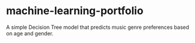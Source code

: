 # machine-learning-portfolio
A simple Decision Tree model that predicts music genre preferences based on age and gender.
